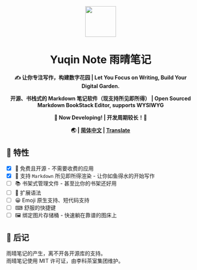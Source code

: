 <div align = "center">
  <img src="https://raw.githubusercontent.com/xwtlt/Yuqin/main/src/logo.png" height="82" width="82"/>
  <h1>Yuqin Note 雨晴笔记</h1>
  <p><b>✍ 让你专注写作，构建数字花园 | Let You Focus on Writing, Build Your Digital Garden.</b></p>
  <p><b>开源、书栈式的 Markdown 笔记软件（现支持所见即所得） | Open Sourced Markdown BookStack Editor, supports WYSIWYG</b></p>
  <p><b>🧪 Now Developing! | 开发周期较长！💾</b></p>
  <b>🌏 | <a href="https://github.com/xwtlt/Yuqin/README.md">简体中文</a> | <a href="https://github.com/xwtlt/Yuqin/">Translate</a></b>
 </div>

## 🌟 特性

- [x] 🛂 免费且开源 - 不需要收费的应用
- [x] 🧾 支持 `Markdown` 所见即所得渲染 - 让你如鱼得水的开始写作 
- [ ] 📚 书架式管理文件 - 甚至比你的书架还好用
- [ ] 🎨 扩展语法
- [ ] 😀 Emoji 原生支持、短代码支持
- [ ] ⌨ 舒服的快捷键
- [ ] 🖼 绑定图片存储桶 - 快速躺在靠谱的图床上

## 🌠 后记

雨晴笔记的产生，离不开各开源库的支持。<br>
雨晴笔记使用 MIT 许可证，由李科茶室集团维护。

